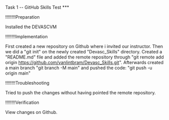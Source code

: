 Task 1 -- GitHub Skills Test ***

!!!!!!!!Preparation

Installed the DEVASCVM

!!!!!!!!Implementation

First created a new repository on Github where i invited our instructor.
Then we did a "git init" on the newly created "Devasc_Skills" directory. Created a "README.md" file and added the remote repository through "git remote add origin https://github.com/vanlintbram/Devasc_Skills.git". Afterwards created a main branch "git branch -M main" and pushed the code: "git push -u origin main"

!!!!!!!!Troubleshooting

Tried to push the changes without having pointed the remote repository.

!!!!!!!!Verification

View changes on Github.

